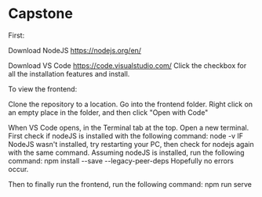 # Capstone
First:

  Download NodeJS https://nodejs.org/en/
  
  Download VS Code https://code.visualstudio.com/
    Click the checkbox for all the installation features and install.
    
    
To view the frontend:

Clone the repository to a location. 
Go into the frontend folder. 
Right click on an empty place in the folder, and then click "Open with Code"

When VS Code opens, in the Terminal tab at the top. Open a new terminal. 
  First check if nodeJS is installed with the following command: node -v
  IF NodeJS wasn't installed, try restarting your PC, then check for nodejs again with the same command.
  Assuming nodeJS is installed, run the following command: npm install --save --legacy-peer-deps
  Hopefully no errors occur. 
  
Then to finally run the frontend, run the following command: npm run serve
